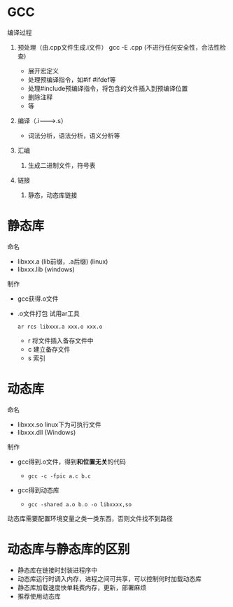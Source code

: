 # GCC

编译过程

1. 预处理（由.cpp文件生成.i文件） gcc -E .cpp    (不进行任何安全性，合法性检查)
    - 展开宏定义
    - 处理预编译指令，如#if #ifdef等
    - 处理#include预编译指令，将包含的文件插入到预编译位置
    - 删除注释
    - 等

2. 编译（.i--->.s）
    - 词法分析，语法分析，语义分析等
3. 汇编
    1. 生成二进制文件，符号表
4. 链接
    1. 静态，动态库链接

# 静态库

命名

- libxxx.a   	(lib前缀，.a后缀)  (linux)
- libxxx.lib		(windows)

制作

- gcc获得.o文件

- .o文件打包 试用ar工具

    `ar rcs libxxx.a xxx.o xxx.o`

    - r	将文件插入备存文件中
    - c    建立备存文件
    - s    索引

# 动态库

命名

- libxxx.so   linux下为可执行文件
- libxxx.dll    (Windows)

制作

- gcc得到.o文件，得到**和位置无关**的代码
    - `gcc -c -fpic a.c b.c`

- gcc得到动态库
    - `gcc -shared a.o b.o -o libxxxx,so`

动态库需要配置环境变量之类一类东西，否则文件找不到路径



# 动态库与静态库的区别

- 静态库在链接时封装进程序中
- 动态库运行时调入内存，进程之间可共享，可以控制何时加载动态库
- 静态库加载速度快单耗费内存，更新，部署麻烦
- 推荐使用动态库

